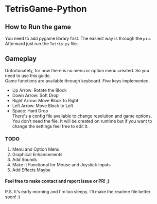 # TetrisGame-Python

## How to Run the game
  You need to add pygame library first. The easiest way is through the `pip`.  
  Afterward just run the `Tetris.py` file.  
 
## Gameplay
  Unfortunately, for now there is no menu or option menu created. So you need to use this guide.  
  Game functions are available through keyboard. Five keys implemented.  
  - Up Arrow: Rotate the Block  
  - Down Arrow: Soft Drop 
  - Right Arrow: Move Block to Right  
  - Left Arrow: Move Block to Left  
  - Space: Hard Drop  
  There's a config file available to change resolution and game options. You don't need the file. It will be created on runtime but if you want to change the settings feel free to edit it.  
  
### TODO
  1. Menu and Option Menu  
  2. Graphical Enhancements  
  3. Add Sounds  
  4. Make it Functional for Mouse and Joystick Inputs  
  5. Add Effects Maybe  
  
#### Feel free to make contact and report issue or PR! ;)

P.S. It's early morning and I'm too sleepy. I'll make the readme file better soon! :)
